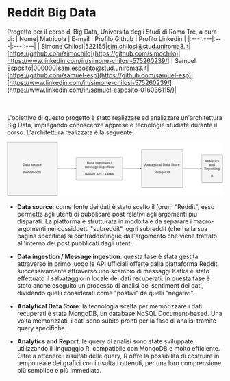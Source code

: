 # Reddit Big Data
Progetto per il corso di Big Data, Università degli Studi di Roma Tre, a cura di:
| Nome| Matricola | E-mail | Profilo Github | Profilo Linkedin |
|:---|:---|:---|:---|:---|
| Simone Chilosi|522155|sim.chilosi@stud.uniroma3.it|[https://github.com/simochilo](https://github.com/simochilo)| https://www.linkedin.com/in/simone-chilosi-575260239/|
| Samuel Esposito|000000|sam.esposito@stud.uniroma3.it|[https://github.com/samuel-esp](https://github.com/samuel-esp)| [https://www.linkedin.com/in/simone-chilosi-575260239/](https://www.linkedin.com/in/samuel-esposito-016036115/)|

<br><br>
L'obiettivo di questo progetto è stato realizzare ed analizzare un'architettura Big Data, impiegando conoscenze apprese e tecnologie studiate durante il corso.
L'architettura realizzata è la seguente:

![Big Data Architecture](docs/img/big-data-architecture.png)

- **Data source**: come fonte dei dati è stato scelto il forum "Reddit", esso permette agli utenti di pubblicare post relativi agli argomenti più disparati. La piattorma è strutturata in modo tale da separare i macro-argomenti nei cossiddetti "subreddit", ogni subreddit (che ha la sua pagina specifica) si contraddistingue dall'argomento che viene trattato all'interno dei post pubblicati dagli utenti.

- **Data ingestion / Message ingestion**: questa fase è stata gestita attraverso in primo luogo le API ufficiali offerte dalla piattaforma Reddit, successivamente attraverso uno scambio di messaggi Kafka è stato effettuato il salvataggio in locale dei dati recuperati. In questa fase è stato anche eseguito un processo di analisi del sentiment dei dati, dividendo quelli considerati come "postivi" da quelli "negativi".

- **Analytical Data Store**: la tecnologia scelta per memorizzare i dati recuperati è stata MongoDB, un database NoSQL Document-based. Una volta memorizzati, i dati sono subito pronti per la fase di analisi tramite query specifiche.

- **Analytics and Report**: le query di analisi sono state sviluppate utilizzando il linguaggio R, compatibile con MongoDB e molto efficiente. Oltre a ottenere i risultati delle query, R offre la possibilità di costruire in tempo reale dei grafici con i risultati ottenuti, per una loro comprensione più semplice e più immediata.
